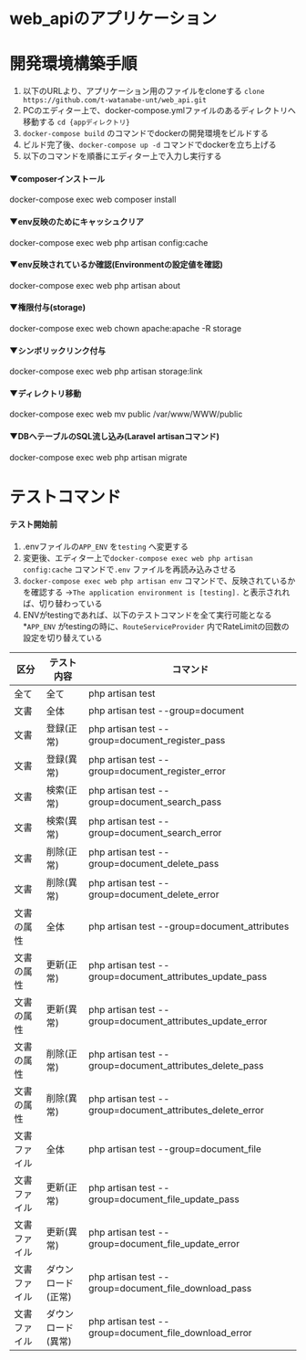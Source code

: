 # web_apiのアプリケーション

# 開発環境構築手順

1. 以下のURLより、アプリケーション用のファイルをcloneする
    `clone https://github.com/t-watanabe-unt/web_api.git`
2. PCのエディター上で、docker-compose.ymlファイルのあるディレクトリへ移動する
   `cd {appディレクトリ}`
3. `docker-compose build` のコマンドでdockerの開発環境をビルドする
4. ビルド完了後、`docker-compose up -d` コマンドでdockerを立ち上げる
5. 以下のコマンドを順番にエディター上で入力し実行する

#### ▼composerインストール
docker-compose exec web composer install

#### ▼env反映のためにキャッシュクリア
docker-compose exec web php artisan config:cache

#### ▼env反映されているか確認(Environmentの設定値を確認)
docker-compose exec web php artisan about

#### ▼権限付与(storage)
docker-compose exec web chown apache:apache -R storage

#### ▼シンボリックリンク付与
docker-compose exec web php artisan storage:link

#### ▼ディレクトリ移動
docker-compose exec web mv public /var/www/WWW/public

#### ▼DBへテーブルのSQL流し込み(Laravel artisanコマンド)
docker-compose exec web php artisan migrate

# テストコマンド

#### テスト開始前

1. .envファイルの`APP_ENV` を`testing` へ変更する
2. 変更後、エディター上で`docker-compose exec web php artisan config:cache` コマンドで`.env` ファイルを再読み込みさせる
3. `docker-compose exec web php artisan env` コマンドで、反映されているかを確認する
   →`The application environment is [testing].` と表示されれば、切り替わっている
4. ENVがtestingであれば、以下のテストコマンドを全て実行可能となる
*`APP_ENV` がtestingの時に、`RouteServiceProvider` 内でRateLimitの回数の設定を切り替えている

|区分|テスト内容|コマンド|
|---|---|---|
|全て|全て|php artisan test|
|文書|全体|php artisan test --group=document|
|文書|登録(正常)|php artisan test --group=document_register_pass|
|文書|登録(異常)|php artisan test --group=document_register_error|
|文書|検索(正常)|php artisan test --group=document_search_pass|
|文書|検索(異常)|php artisan test --group=document_search_error|
|文書|削除(正常)|php artisan test --group=document_delete_pass|
|文書|削除(異常)|php artisan test --group=document_delete_error|
|文書の属性|全体|php artisan test --group=document_attributes|
|文書の属性|更新(正常)|php artisan test --group=document_attributes_update_pass|
|文書の属性|更新(異常)|php artisan test --group=document_attributes_update_error|
|文書の属性|削除(正常)|php artisan test --group=document_attributes_delete_pass|
|文書の属性|削除(異常)|php artisan test --group=document_attributes_delete_error|
|文書ファイル|全体|php artisan test --group=document_file|
|文書ファイル|更新(正常)|php artisan test --group=document_file_update_pass|
|文書ファイル|更新(異常)|php artisan test --group=document_file_update_error|
|文書ファイル|ダウンロード(正常)|php artisan test --group=document_file_download_pass|
|文書ファイル|ダウンロード(異常)|php artisan test --group=document_file_download_error|
